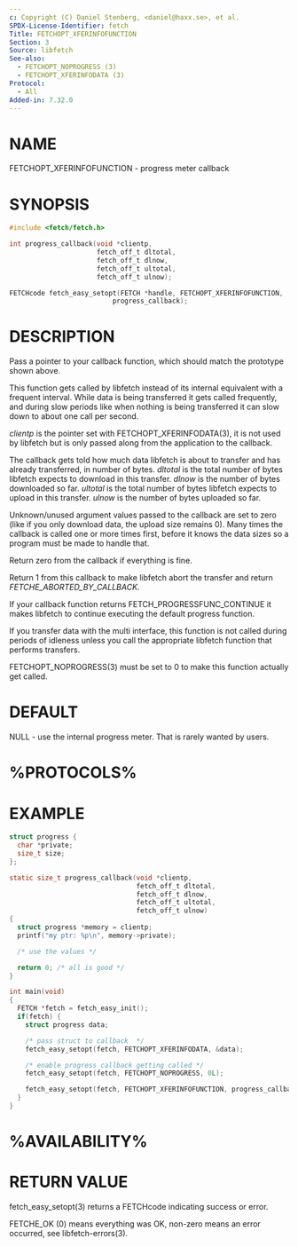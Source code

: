 ```yaml
---
c: Copyright (C) Daniel Stenberg, <daniel@haxx.se>, et al.
SPDX-License-Identifier: fetch
Title: FETCHOPT_XFERINFOFUNCTION
Section: 3
Source: libfetch
See-also:
  - FETCHOPT_NOPROGRESS (3)
  - FETCHOPT_XFERINFODATA (3)
Protocol:
  - All
Added-in: 7.32.0
---
```


# NAME

FETCHOPT_XFERINFOFUNCTION - progress meter callback

# SYNOPSIS

~~~c
#include <fetch/fetch.h>

int progress_callback(void *clientp,
                      fetch_off_t dltotal,
                      fetch_off_t dlnow,
                      fetch_off_t ultotal,
                      fetch_off_t ulnow);

FETCHcode fetch_easy_setopt(FETCH *handle, FETCHOPT_XFERINFOFUNCTION,
                          progress_callback);
~~~

# DESCRIPTION

Pass a pointer to your callback function, which should match the prototype
shown above.

This function gets called by libfetch instead of its internal equivalent with a
frequent interval. While data is being transferred it gets called frequently,
and during slow periods like when nothing is being transferred it can slow
down to about one call per second.

*clientp* is the pointer set with FETCHOPT_XFERINFODATA(3), it is not
used by libfetch but is only passed along from the application to the callback.

The callback gets told how much data libfetch is about to transfer and has
already transferred, in number of bytes. *dltotal* is the total number of
bytes libfetch expects to download in this transfer. *dlnow* is the number
of bytes downloaded so far. *ultotal* is the total number of bytes libfetch
expects to upload in this transfer. *ulnow* is the number of bytes
uploaded so far.

Unknown/unused argument values passed to the callback are set to zero (like if
you only download data, the upload size remains 0). Many times the callback is
called one or more times first, before it knows the data sizes so a program
must be made to handle that.

Return zero from the callback if everything is fine.

Return 1 from this callback to make libfetch abort the transfer and return
*FETCHE_ABORTED_BY_CALLBACK*.

If your callback function returns FETCH_PROGRESSFUNC_CONTINUE it makes libfetch
to continue executing the default progress function.

If you transfer data with the multi interface, this function is not called
during periods of idleness unless you call the appropriate libfetch function
that performs transfers.

FETCHOPT_NOPROGRESS(3) must be set to 0 to make this function actually
get called.

# DEFAULT

NULL - use the internal progress meter. That is rarely wanted by users.

# %PROTOCOLS%

# EXAMPLE

~~~c
struct progress {
  char *private;
  size_t size;
};

static size_t progress_callback(void *clientp,
                                fetch_off_t dltotal,
                                fetch_off_t dlnow,
                                fetch_off_t ultotal,
                                fetch_off_t ulnow)
{
  struct progress *memory = clientp;
  printf("my ptr: %p\n", memory->private);

  /* use the values */

  return 0; /* all is good */
}

int main(void)
{
  FETCH *fetch = fetch_easy_init();
  if(fetch) {
    struct progress data;

    /* pass struct to callback  */
    fetch_easy_setopt(fetch, FETCHOPT_XFERINFODATA, &data);

    /* enable progress callback getting called */
    fetch_easy_setopt(fetch, FETCHOPT_NOPROGRESS, 0L);

    fetch_easy_setopt(fetch, FETCHOPT_XFERINFOFUNCTION, progress_callback);
  }
}
~~~

# %AVAILABILITY%

# RETURN VALUE

fetch_easy_setopt(3) returns a FETCHcode indicating success or error.

FETCHE_OK (0) means everything was OK, non-zero means an error occurred, see
libfetch-errors(3).
